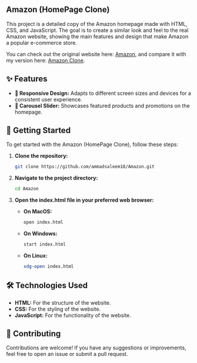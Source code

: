 ## Amazon (HomePage Clone)

This project is a detailed copy of the Amazon homepage made with HTML, CSS, and JavaScript. The goal is to create a similar look and feel to the real Amazon website, showing the main features and design that make Amazon a popular e-commerce store.

You can check out the original website here: <a href="https://www.amazon.com/">Amazon</a>, and compare it with my version here: <a href="https://amazon-ammad.vercel.app/">Amazon Clone</a>.

## ✨ Features

- **📱 Responsive Design:** Adapts to different screen sizes and devices for a consistent user experience.
- **🎠 Carousel Slider:** Showcases featured products and promotions on the homepage.

## 🚀 Getting Started

To get started with the Amazon (HomePage Clone), follow these steps:

1. **Clone the repository:**

   ```sh
   git clone https://github.com/ammadsaleem18/Amazon.git

   ```

2. **Navigate to the project directory:**

   ```sh
   cd Amazon

   ```

3. **Open the index.html file in your preferred web browser:**

   - **On MacOS:**
     ```sh
     open index.html
     ```
   - **On Windows:**
     ```sh
     start index.html
     ```
   - **On Linux:**
     ```sh
     xdg-open index.html
     ```

## 🛠️ Technologies Used

- **HTML:** For the structure of the website.
- **CSS:** For the styling of the website.
- **JavaScript:** For the functionality of the website.

## 🤝 Contributing

Contributions are welcome! If you have any suggestions or improvements, feel free to open an issue or submit a pull request.